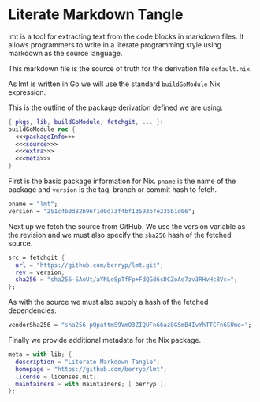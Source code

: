 # Literate Markdown Tangle

lmt is a tool for extracting text from the code blocks in markdown files. It allows programmers to write in a literate programming style using markdown as the source language.

This markdown file is the source of truth for the derivation file `default.nix`.

As lmt is written in Go we will use the standard `buildGoModule` Nix expression.

This is the outline of the package derivation defined we are using:

```nix default.nix
{ pkgs, lib, buildGoModule, fetchgit, ... }:
buildGoModule rec {
  <<<packageInfo>>>
  <<<source>>>
  <<<extra>>>
  <<<meta>>>
}
```

First is the basic package information for Nix. `pname` is the name of the package
and `version` is the tag, branch or commit hash to fetch.

```nix "packageInfo"+=
pname = "lmt";
version = "251c4b0d82b96f1d0d73f4bf13593b7e235b1d06";
```

Next up we fetch the source from GitHub. We use the version variable as the revision
and we must also specify the `sha256` hash of the fetched source.

```nix "source"+=
src = fetchgit {
  url = "https://github.com/berryp/lmt.git";
  rev = version;
  sha256 = "sha256-SAoUt/aYNLeSpTfFp+FdQGd6sDCZoAe7zv3RHvHc8Vc=";
};
```

As with the source we must also supply a hash of the fetched dependencies.

```nix "extra"+=
vendorSha256 = "sha256-pQpattmS9VmO3ZIQUFn66az8GSmB4IvYhTTCFn6SUmo=";
```

Finally we provide additional metadata for the Nix package.

```nix "meta"+=
meta = with lib; {
  description = "Literate Markdown Tangle";
  homepage = "https://github.com/berryp/lmt";
  license = licenses.mit;
  maintainers = with maintainers; [ berryp ];
};
```